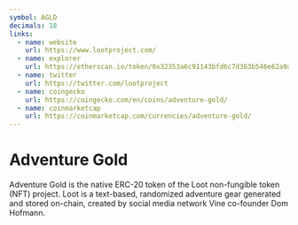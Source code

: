 ```yaml
---
symbol: AGLD
decimals: 18
links:
  - name: website
    url: https://www.lootproject.com/
  - name: explorer
    url: https://etherscan.io/token/0x32353a6c91143bfd6c7d363b546e62a9a2489a20
  - name: twitter
    url: https://twitter.com/lootproject
  - name: coingecko
    url: https://coingecko.com/en/coins/adventure-gold/
  - name: coinmarketcap
    url: https://coinmarketcap.com/currencies/adventure-gold/
---
```


# Adventure Gold

Adventure Gold is the native ERC-20 token of the Loot non-fungible token (NFT) project. Loot is a text-based, randomized adventure gear generated and stored on-chain, created by social media network Vine co-founder Dom Hofmann.
